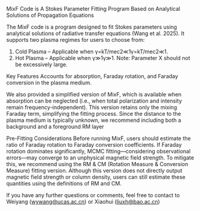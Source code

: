 MixF Code is A Stokes Parameter Fitting Program Based on Analytical Solutions of Propagation Equations

The MixF code is a program designed to fit Stokes parameters using analytical solutions of radiative transfer equations (Wang et al. 2025). It supports two plasma regimes for users to choose from:
1. Cold Plasma – Applicable when γ=kT/mec2≪1γ=kT/mec2≪1.
2. Hot Plasma – Applicable when γ≫1γ≫1.
Note: Parameter X should not be excessively large.

Key Features
Accounts for absorption, Faraday rotation, and Faraday conversion in the plasma medium.

We also provided a simplified version of MixF, which is available when absorption can be neglected (i.e., when total polarization and intensity remain frequency-independent). This version retains only the mixing Faraday term, simplifying the fitting process.
Since the distance to the plasma medium is typically unknown, we recommend including both a background and a foreground RM layer

Pre-Fitting Considerations
Before running MixF, users should estimate the ratio of Faraday rotation to Faraday conversion coefficients. If Faraday rotation dominates significantly, MCMC fitting—considering observational errors—may converge to an unphysical magnetic field strength.
To mitigate this, we recommend using the RM & CM (Rotation Measure & Conversion Measure) fitting version. Although this version does not directly output magnetic field strength or column density, users can still estimate these quantities using the definitions of RM and CM.

If you have any further questions or comments, feel free to contact to Weiyang (wywang@ucas.ac.cn) or Xiaohui (liuxh@bao.ac.cn)

